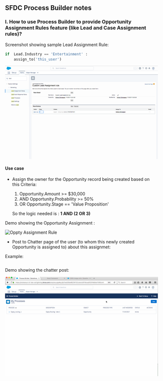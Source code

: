 ## SFDC Process Builder notes

### I. How to use Process Builder to provide Opportunity Assignment Rules feature (like Lead and Case Assignment rules)?


Screenshot showing sample Lead Assignment Rule:

``` python
if  Lead.Industry == 'Entertainment' :
	assign_to('this_user')
```

![Lead Assignment Rule](./lead-assignment-rule.png)


#### Use case

- Assign the owner for the Opportunity record being created based on this Criteria:

	1. Opportunity.Amount            >= $30,000
	2. AND Opportunity.Probability   >=  50% 
	3. OR Opportunity.Stage == 'Value Proposition'
	
	So the logic needed is : **1 AND (2 OR 3)**


Demo showing the Opportunity Assignment :

![Oppty Assignment Rule](./oppty-routing-2.gif)


- Post to Chatter page of the user (to whom this newly created Opportunity is assigned to) about this assignmet:

Example:
``` Opportunity: 800 solar panels with amount: 34,000 in stage:Value Proposition is just routed to you!
```

Demo showing the chatter post:

![Oppty Assignment Rule](./oppty-routing-with-chatter-post.gif)



	

 
